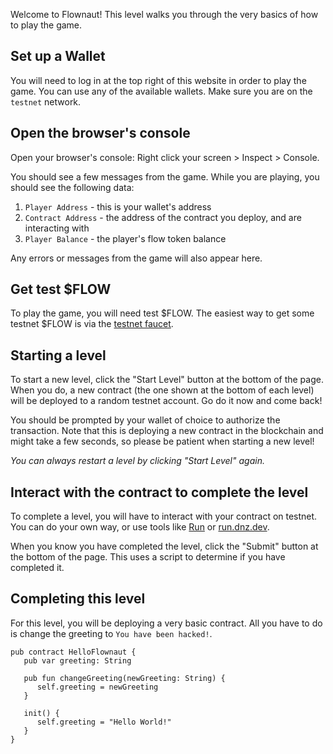 Welcome to Flownaut! This level walks you through the very basics of how to play the game.

## Set up a Wallet
You will need to log in at the top right of this website in order to play the game. You can use any of the available wallets. Make sure you are on the `testnet` network.

## Open the browser's console
Open your browser's console: Right click your screen > Inspect > Console.

You should see a few messages from the game. While you are playing, you should see the following data:
1. `Player Address` - this is your wallet's address
2. `Contract Address` - the address of the contract you deploy, and are interacting with
3. `Player Balance` - the player's flow token balance

Any errors or messages from the game will also appear here.

## Get test $FLOW
To play the game, you will need test $FLOW. The easiest way to get some testnet $FLOW is via the [testnet faucet](https://testnet-faucet.onflow.org/fund-account).

## Starting a level
To start a new level, click the "Start Level" button at the bottom of the page. When you do, a new contract (the one shown at the bottom of each level) will be deployed to a random testnet account. Go do it now and come back!

You should be prompted by your wallet of choice to authorize the transaction. Note that this is deploying a new contract in the blockchain and might take a few seconds, so please be patient when starting a new level!

*You can always restart a level by clicking "Start Level" again.*

## Interact with the contract to complete the level
To complete a level, you will have to interact with your contract on testnet. You can do your own way, or use tools like [Run](https://run.ecdao.org) or [run.dnz.dev](https://run.dnz.dev/). 

When you know you have completed the level, click the "Submit" button at the bottom of the page. This uses a script to determine if you have completed it.

## Completing this level
For this level, you will be deploying a very basic contract. All you have to do is change the greeting to `You have been hacked!`.

```cadence
pub contract HelloFlownaut {
   pub var greeting: String

   pub fun changeGreeting(newGreeting: String) {
      self.greeting = newGreeting
   }

   init() {
      self.greeting = "Hello World!"
   }
}
```
